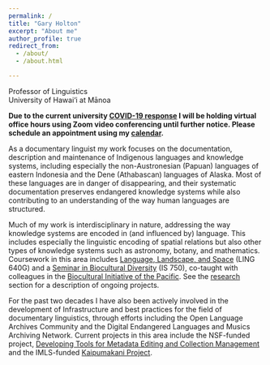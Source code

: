 ```yaml
---
permalink: /
title: "Gary Holton"
excerpt: "About me"
author_profile: true
redirect_from:
  - /about/
  - /about.html

---
```


Professor of Linguistics<br>
University of Hawai‘i at Mānoa

<p class="notice--warning"><strong>Due to the current university <a href="https://www.hawaii.edu/emergency/important-health-information-novel-coronavirus/">COVID-19 response</a> I will be holding virtual office hours using Zoom video conferencing until further notice. Please schedule an appointment using my <a href="https://calendar.google.com/calendar/selfsched?sstoken=UURBRmdwbDRPZjRLfGRlZmF1bHR8ODA0MjEwZDhkMTYwMDRmNWI4MWYyNjc2OTI5YWQ3Yjg" target="new">calendar</a>. </strong> </p>

As a documentary linguist my work focuses on the documentation, description and maintenance of Indigenous languages and knowledge systems, including especially the non-Austronesian (Papuan) languages of eastern Indonesia and the Dene (Athabascan) languages of Alaska. Most of these languages are in danger of disappearing, and their systematic documentation preserves endangered knowledge systems while also contributing to an understanding of the way human languages are structured.

Much of my work is interdisciplinary in nature, addressing the way knowledge systems are encoded in (and influenced by) language. This includes especially the linguistic encoding of spatial relations but also other types of knowledge systems such as astronomy, botany, and mathematics.  Coursework in this area includes [Language, Landscape, and Space](/teaching/2017-space/) (LING 640G) and a [Seminar in Biocultural Diversity](/teaching/2019-biocultural/) (IS 750), co-taught with colleagues in the [Biocultural Initiative of the Pacific](http://manoa.hawaii.edu/biocultural). See the [research](/research/) section for a description of ongoing projects.

For the past two decades I have also been actively involved in the development of Infrastructure and best practices for the field of documentary linguistics, through efforts including the Open Language Archives Community and the Digital Endangered Languages and Musics Archiving Network. Current projects in this area include the NSF-funded project, [Developing Tools for Metadata Editing and Collection Management](/research/meacom/) and the IMLS-funded [Kaipumakani Project](/research/kaipumakani/).
